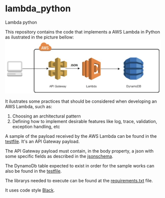 # lambda_python
Lambda python


This repository contains the code that implements a AWS Lambda in Python as ilustrated in the picture bellow:
![Lambda](./images/lambda_gateway.png)


It ilustrates some practices that should be considered when developing an AWS Lambda, such as:
1. Choosing an architectural pattern
2. Defining how to implement desirable features like log, trace, validation, exception handling, etc

A sample of the payload received by the AWS Lambda can be found in the [testfile](./app/tests//test_lambda_function.py). It's an API Gateway payload.

The API Gateway payload must contain, in the body property, a json with some specific fields as described in the [jsonschema](./app/adapters/input_schema.json).

The DynamoDb table expected to exist in order for the sample works can also be found in the [testfile](./app/tests//test_lambda_function.py).

The librarys needed to execute can be found at the [requirements.txt](./app/requirements.txt) file.

It uses code style [Black](https://medium.com/ki-labs-engineering/any-code-style-you-like-as-long-its-black-7a3cc4edd90).
